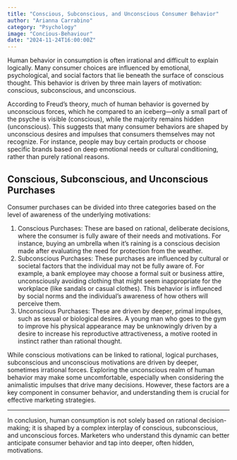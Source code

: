 ```yaml
---
title: "Conscious, Subconscious, and Unconscious Consumer Behavior"
author: "Arianna Carrabino"
category: "Psychology"
image: "Concious-Behaviour"
date: "2024-11-24T16:00:00Z"
---
```


Human behavior in consumption is often irrational and difficult to explain logically. Many consumer choices are influenced by emotional, psychological, and social factors that lie beneath the surface of conscious thought. This behavior is driven by three main layers of motivation: conscious, subconscious, and unconscious.

According to Freud’s theory, much of human behavior is governed by unconscious forces, which he compared to an iceberg—only a small part of the psyche is visible (conscious), while the majority remains hidden (unconscious). This suggests that many consumer behaviors are shaped by unconscious desires and impulses that consumers themselves may not recognize. 
For instance, people may buy certain products or choose specific brands based on deep emotional needs or cultural conditioning, rather than purely rational reasons.

## Conscious, Subconscious, and Unconscious Purchases

Consumer purchases can be divided into three categories based on the level of awareness of the underlying motivations:

1) Conscious Purchases: These are based on rational, deliberate decisions, where the consumer is fully aware of their needs and motivations. For instance, buying an umbrella when it’s raining is a conscious decision made after evaluating the need for protection from the weather.
2) Subconscious Purchases: These purchases are influenced by cultural or societal factors that the individual may not be fully aware of. For example, a bank employee may choose a formal suit or business attire, unconsciously avoiding clothing that might seem inappropriate for the workplace (like sandals or casual clothes). This behavior is influenced by social norms and the individual’s awareness of how others will perceive them.
3) Unconscious Purchases: These are driven by deeper, primal impulses, such as sexual or biological desires. A young man who goes to the gym to improve his physical appearance may be unknowingly driven by a desire to increase his reproductive attractiveness, a motive rooted in instinct rather than rational thought.

While conscious motivations can be linked to rational, logical purchases, subconscious and unconscious motivations are driven by deeper, sometimes irrational forces. 
Exploring the unconscious realm of human behavior may make some uncomfortable, especially when considering the animalistic impulses that drive many decisions. However, these factors are a key component in consumer behavior, and understanding them is crucial for effective marketing strategies.

---

In conclusion, human consumption is not solely based on rational decision-making; it is shaped by a complex interplay of conscious, subconscious, and unconscious forces. Marketers who understand this dynamic can better anticipate consumer behavior and tap into deeper, often hidden, motivations.
